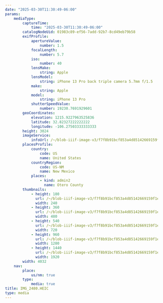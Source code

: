 ```yaml
---
date: "2025-03-30T11:30:49-06:00"
params:
    mediaType:
        captureTime:
            time: "2025-03-30T11:30:49-06:00"
        catalogNodeUid: 01983c89-ef56-7add-92b7-8cd49eb79b58
        exifProfile:
            apertureValue:
                number: 1.5
            focalLength:
                number: 5.7
            iso:
                number: 40
            lensMake:
                string: Apple
            lensModel:
                string: iPhone 13 Pro back triple camera 5.7mm f/1.5
            make:
                string: Apple
            model:
                string: iPhone 13 Pro
            shutterSpeedValue:
                number: 19230.7691929601
        geoCoordinates:
            elevation: 1215.9227963525836
            latitude: 32.82327222222222
            longitude: -106.27503333333333
        height: 3024
        imageService:
            infoUrl: /~/blob-iiif-image-v3/f7f8b91bcf853a4d85142669159f1ecd5e59339bcad0345bd67d82deaa93a087/info.json
        placesProfile:
            country:
                code: US
                name: United States
            countryRegion:
                code: US-NM
                name: New Mexico
            places:
                - kind: admin2
                  name: Otero County
        thumbnails:
            - height: 180
              url: /~/blob-iiif-image-v3/f7f8b91bcf853a4d85142669159f1ecd5e59339bcad0345bd67d82deaa93a087/full/240%2C180/0/default.jpg
              width: 240
            - height: 360
              url: /~/blob-iiif-image-v3/f7f8b91bcf853a4d85142669159f1ecd5e59339bcad0345bd67d82deaa93a087/full/480%2C360/0/default.jpg
              width: 480
            - height: 540
              url: /~/blob-iiif-image-v3/f7f8b91bcf853a4d85142669159f1ecd5e59339bcad0345bd67d82deaa93a087/full/720%2C540/0/default.jpg
              width: 720
            - height: 960
              url: /~/blob-iiif-image-v3/f7f8b91bcf853a4d85142669159f1ecd5e59339bcad0345bd67d82deaa93a087/full/1280%2C960/0/default.jpg
              width: 1280
            - height: 1440
              url: /~/blob-iiif-image-v3/f7f8b91bcf853a4d85142669159f1ecd5e59339bcad0345bd67d82deaa93a087/full/1920%2C1440/0/default.jpg
              width: 1920
        width: 4032
    nav:
        place:
            us/nm: true
        type:
            media: true
title: IMG_2480.HEIC
type: media
---
```

